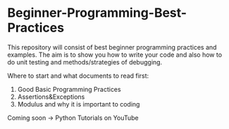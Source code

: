 # Beginner-Programming-Best-Practices

This repository will consist of best beginner programming practices and examples. The aim is to show you how to write your code and 
also how to do unit testing and methods/strategies of debugging. 

Where to start and what documents to read first:
1. Good Basic Programming Practices
2. Assertions&Exceptions
3. Modulus and why it is important to coding

Coming soon -> Python Tutorials on YouTube
